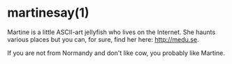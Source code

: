 martinesay(1)
=============

Martine is a little ASCII-art jellyfish who lives on the Internet. She
haunts various places but you can, for sure, find her here:
http://medu.se.

If you are not from Normandy and don't like cow, you probably like
Martine.
